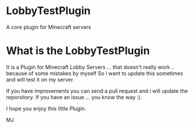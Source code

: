 # LobbyTestPlugin
A core plugin for Minecraft servers

# What is the LobbyTestPlugin

It is a Plugin for Minecraft Lobby Servers ... that doesn't really work .. because of some mistakes by myself
So i want to update this sometimes and will test it on my server.

If you have improvements you can send a pull request and i will update the reporsitory.
If you have an issue ... you know the way :).

I hope you enjoy this little Plugin.

MJ
